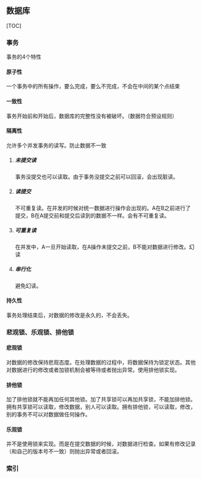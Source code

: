 ## 数据库

[TOC]

### 事务

事务的4个特性

#### 原子性

一个事务中的所有操作，要么完成，要么不完成，不会在中间的某个点结束

#### 一致性

事务开始前和开始后，数据库的完整性没有被破坏。（数据符合预设规则）

#### 隔离性

允许多个并发事务的读写。防止数据不一致

1. ##### 未提交读

   事务没提交也可以读取。由于事务没提交之前可以回滚，会出现脏读。

2. ##### 读提交

   不可重复读。在并发的时候对统一数据进行操作会出现的。A在B之前进行了提交，B在A提交前和提交后读到的数据不一样。会有不可重复读。

3. ##### 可重复读

   在并发中，A一旦开始读取，在A操作未提交之前，B不能对数据进行修改。幻读

4. ##### 串行化

   避免幻读。

#### 持久性

事务处理结束后，对数据的修改是永久的，不会丢失。

### 悲观锁、乐观锁、排他锁

#### 悲观锁

​	对数据的修改保持悲观态度。在处理数据的过程中，将数据保持为锁定状态。其他对数据进行的修改或者加锁机制会被等待或者抛出异常。使用排他锁实现。

#### 排他锁

​	加了排他锁就不能再加任何其他锁。加了共享锁可以再加共享锁，不能加排他锁。拥有共享锁可以读取，修改数据，别人可以读取。拥有排他锁，可以读取，修改，别的事务不可以对数据做任何操作。	

#### 乐观锁

​	并不是使用锁来实现。而是在提交数据的时候，对数据进行检查。如果有修改记录（和自己的版本号不一致）则抛出异常或者回滚。

### 索引


